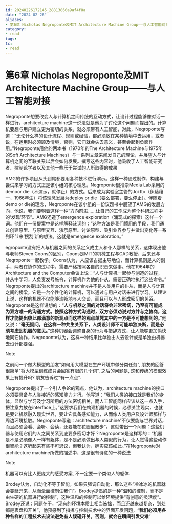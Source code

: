 ```yaml
---
id: 20240226172145_28813860a9af4f8a
date: "2024-02-26"
aliases:
- 第6章 Nicholas Negroponte及MIT Architecture Machine Group——与人工智能对接
category:
- read
tags:
tc:
- read
---
```


# 第6章 Nicholas Negroponte及MIT Architecture Machine Group——与人工智能对接

Negroponte想要改变人与计算机之间传统的互动方式，让设计过程能够像对话一样进行，architecture machine这一说法就是他为了讨论这个问题而提出的。计算机要想与用户建立更为密切的关系，就必须带有人工智能，对此，Negroponte写道：“无论什么样的设计流程、规则或经验，都必须放在某种情境中去运用，或者说，在运用时必须顾及情境，否则，它们就会失去意义，甚至会起到负面作用。”Negroponte用他的两本书（1970年的The Architecture Machine与1975年的Soft Architecture Machines）与一系列文章来阐发自己的理论，并展望人与计算机之间的互联关系以后会如何发展。撰写这些内容时，他吸收了人工智能研究者、控制论学者以及其他一些乐于尝试的人所取得的成果

AMG的许多项目从头到尾都要用各种技术进行演示。这样一种通过制作、构建与尝试来学习的方式正是该小组的核心理念。Negroponte很推崇Media Lab采用的demoor die（不演示，就停止）的方式。后来成为实验室主管的Joi Ito（伊藤穰一，1966年生）将该理念发展为deploy or die（要么部署，要么停止）。伴随着demo or die的理念，Negroponte在该小组的一份议题书中展望了AMG的发展方向，他说，我们要朝着这样一种“方向前进……让自己的工作成为整个科研过程中的‘发现’环节”。AMG还造了emergence exploration（涌现式的探索）这样一个词。他们在一份提案中是这样解释该词的：“这种方法是我们惯用的手段，我们通过创建原型、与原型交互、演示原型、讨论原型、吸引业界参与并做出变化等一系列环节来‘搜刮’新的想法。这就是emergence exploration。”

egroponte没有把人与机器之间的关系定义成主人和仆人那样的关系，这体现出他与老师Steven Coons的区别，Coons是MIT的机械工程与CAD教授，后来还与Negroponte一起教学。Coons认为，人应该占据主导地位，而计算机则是人的副手，两者在协作的过程中，需要严格按照各自的职责来做事。他在1964年的Architecture and the Computer会议上说：“人与计算机一起参与创造的过程，并从中学习，人负责发号施令，计算机作为他的仆从，需要正确地执行这些命令。”
Negroponte提出的architecture machine并不是人类用户的仆从，而是人与计算之间的桥梁，它是一台个性化的计算机，可以通过与用户对话来进行学习。从理论上说，这样的机器不仅能够流畅地与人交谈，而且可以与人形成密切的关系。Negroponte是这样设想的：“**人与机器之间的对话将会非常密切，乃至有可能成为双方唯一的沟通方式。按照这种方式沟通时，双方必须劝说对方并与之协商，这样才能提出彼此都满意的新观点而这样的观点单凭其中的一方是不可能想到的。**”他又说：“**毫无疑问，在这样一种共生关系下，人类设计师不可能单独决断，而是必须考虑到机器的意见。**”这种机器会调整自身的行为与措辞方式，让人能够更加愉快地同它协作，Negroponte认为，这样一种结果比单独由人去设计或是单独由机器去设计都要强。

> [!NOTE]
> 之前问一个做大模型的朋友"如何用大模型在生产环境中做分类任务", 朋友的回答很简单"将大模型训练成只会回答有限的几个词".
> 之后的问题是, 这和传统的模型效果上有提升吗? 朋友告诉过"有一点点".

Negroponte提出了一个引人争论的观点，他认为，architecture machine的接口必须要具备与人类接近的感知能力才行。他写道：“我们人类的接口就是我们的身体，显然与学习及学习所用的方法密切相关，而人工智能同样应该从这一点入手，把注意力放在interface上。”这要求我们在构建机器的时候，必须关注现实，也就是要让机器融入现实世界，要让它具备感知能力，从而像人类用户及设计师那样与周边环境接触。Negroponte写道：architecture machine“不仅要能与世界对话，而且必须会看、会听、会读，还要能在花园里散步”。这就带出一个问题：这些机器与使用它们的人之间关系到底要多密切才好？Negroponte是这样写的：“机器是不是必须像人一样有躯体，是不是必须做出与人类似的行为，让人觉得这些动作很智能？这听起来有些不可思议，但我认为，确实应该如此。”在Negroponte对architecture machine所做的描述中，这是很有诗意的一种说法

> [!NOTE]
> 机器可以有比人更庞大的感受方案, 不一定要一个类似人的躯体.

Brodey认为，自动化不等于智能，如果只强调自动化，那么这些“冷冰冰的机器就会蔓延开来，从而全面控制住我们”。Brodey提倡的是一种“温和的控制，而不是由生硬的机器进行的控制”，这种温和的控制可以给环境提供“有创意的灵活度”。Brodey还说：问题在于，“现有的环境本质上相当笨拙，而且还越来越复杂，到处都是表盘和开关”，他预感到了指挥与控制技术中的界面开发问题，“**我们必须用各种各样的工程技术去设法避免有人误碰开关，否则，就会在瞬间引发灾难**”